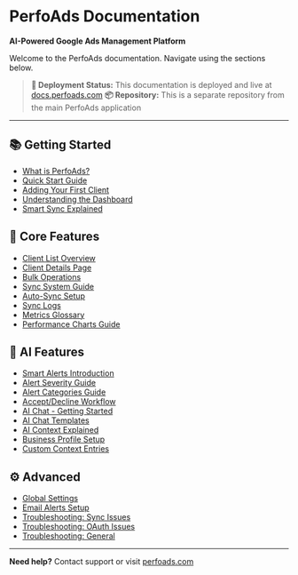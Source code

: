 # PerfoAds Documentation

**AI-Powered Google Ads Management Platform**

Welcome to the PerfoAds documentation. Navigate using the sections below.

> **📍 Deployment Status:** This documentation is deployed and live at [docs.perfoads.com](https://docs.perfoads.com)
> **📦 Repository:** This is a separate repository from the main PerfoAds application

---

## 📚 Getting Started

- [What is PerfoAds?](phase-1-essential/01-what-is-perfoads.md)
- [Quick Start Guide](phase-1-essential/02-quick-start-guide.md)
- [Adding Your First Client](phase-1-essential/03-adding-first-client.md)
- [Understanding the Dashboard](phase-1-essential/04-understanding-dashboard.md)
- [Smart Sync Explained](phase-1-essential/05-smart-sync-explained.md)

## 🔧 Core Features

- [Client List Overview](phase-2-core-features/01-client-list-overview.md)
- [Client Details Page](phase-2-core-features/02-client-details-page.md)
- [Bulk Operations](phase-2-core-features/03-bulk-operations.md)
- [Sync System Guide](phase-2-core-features/04-sync-system-guide.md)
- [Auto-Sync Setup](phase-2-core-features/05-auto-sync-setup.md)
- [Sync Logs](phase-2-core-features/06-sync-logs.md)
- [Metrics Glossary](phase-2-core-features/07-metrics-glossary.md)
- [Performance Charts Guide](phase-2-core-features/08-performance-charts.md)

## 🤖 AI Features

- [Smart Alerts Introduction](phase-3-ai-features/01-smart-alerts-intro.md)
- [Alert Severity Guide](phase-3-ai-features/02-alert-severity-guide.md)
- [Alert Categories Guide](phase-3-ai-features/03-alert-categories.md)
- [Accept/Decline Workflow](phase-3-ai-features/04-accept-decline-workflow.md)
- [AI Chat - Getting Started](phase-3-ai-features/05-ai-chat-getting-started.md)
- [AI Chat Templates](phase-3-ai-features/06-ai-chat-templates.md)
- [AI Context Explained](phase-3-ai-features/07-ai-context-explained.md)
- [Business Profile Setup](phase-3-ai-features/08-business-profile-setup.md)
- [Custom Context Entries](phase-3-ai-features/09-custom-context-entries.md)

## ⚙️ Advanced

- [Global Settings](phase-4-advanced/01-global-settings.md)
- [Email Alerts Setup](phase-4-advanced/08-email-alerts-setup.md)
- [Troubleshooting: Sync Issues](phase-4-advanced/05-troubleshooting-sync.md)
- [Troubleshooting: OAuth Issues](phase-4-advanced/06-troubleshooting-oauth.md)
- [Troubleshooting: General](phase-4-advanced/07-troubleshooting-general.md)

---

**Need help?** Contact support or visit [perfoads.com](https://www.perfoads.com)
